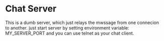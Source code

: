 # Chat Server
This is a dumb server, which just relays the mwssage from one connecion to another.
just start server by setting environment variable: MY_SERVER_PORT
and you can use telnet as your chat client.
